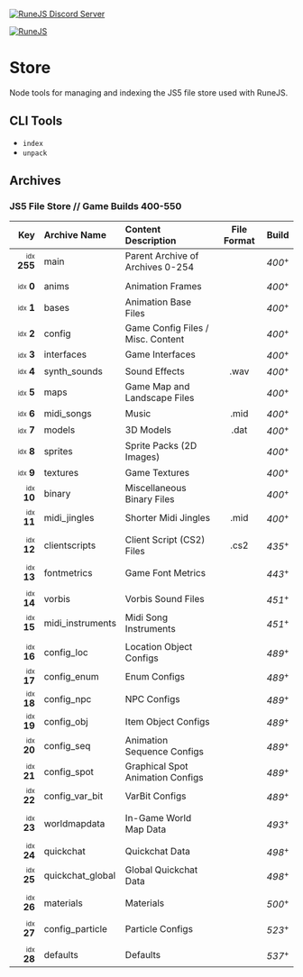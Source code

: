 [![RuneJS Discord Server](https://img.shields.io/discord/678751302297059336?label=RuneJS%20Discord&logo=discord)](https://discord.gg/5P74nSh)

[![RuneJS](https://i.imgur.com/QSXNzwC.png)](https://github.com/runejs/)

# Store

Node tools for managing and indexing the JS5 file store used with RuneJS.

## CLI Tools

- `index`
- `unpack`

## Archives

### JS5 File Store // Game Builds 400-550

|                               Key | Archive Name     | Content Description               | File Format |       Build       |
|----------------------------------:|:-----------------|:----------------------------------|:-----------:|:-----------------:|
| <sub><sup>idx</sup></sub> **255** | main             | Parent Archive of Archives 0-254  |             | _400_<sup>+</sup> |
|                                   |                  |                                   |             |                   |
|   <sub><sup>idx</sup></sub> **0** | anims            | Animation Frames                  |             | _400_<sup>+</sup> |
|   <sub><sup>idx</sup></sub> **1** | bases            | Animation Base Files              |             | _400_<sup>+</sup> |
|   <sub><sup>idx</sup></sub> **2** | config           | Game Config Files / Misc. Content |             | _400_<sup>+</sup> |
|   <sub><sup>idx</sup></sub> **3** | interfaces       | Game Interfaces                   |             | _400_<sup>+</sup> |
|   <sub><sup>idx</sup></sub> **4** | synth_sounds     | Sound Effects                     |    .wav     | _400_<sup>+</sup> |
|   <sub><sup>idx</sup></sub> **5** | maps             | Game Map and Landscape Files      |             | _400_<sup>+</sup> |
|   <sub><sup>idx</sup></sub> **6** | midi_songs       | Music                             |    .mid     | _400_<sup>+</sup> |
|   <sub><sup>idx</sup></sub> **7** | models           | 3D Models                         |    .dat     | _400_<sup>+</sup> |
|   <sub><sup>idx</sup></sub> **8** | sprites          | Sprite Packs (2D Images)          |             | _400_<sup>+</sup> |
|   <sub><sup>idx</sup></sub> **9** | textures         | Game Textures                     |             | _400_<sup>+</sup> |
|  <sub><sup>idx</sup></sub> **10** | binary           | Miscellaneous Binary Files        |             | _400_<sup>+</sup> |
|  <sub><sup>idx</sup></sub> **11** | midi_jingles     | Shorter Midi Jingles              |    .mid     | _400_<sup>+</sup> |
|                                   |                  |                                   |             |                   |
|  <sub><sup>idx</sup></sub> **12** | clientscripts    | Client Script (CS2) Files         |    .cs2     | _435_<sup>+</sup> |
|                                   |                  |                                   |             |                   |
|  <sub><sup>idx</sup></sub> **13** | fontmetrics      | Game Font Metrics                 |             | _443_<sup>+</sup> |
|                                   |                  |                                   |             |                   |
|  <sub><sup>idx</sup></sub> **14** | vorbis           | Vorbis Sound Files                |             | _451_<sup>+</sup> |
|  <sub><sup>idx</sup></sub> **15** | midi_instruments | Midi Song Instruments             |             | _451_<sup>+</sup> |
|                                   |                  |                                   |             |                   |
|  <sub><sup>idx</sup></sub> **16** | config_loc       | Location Object Configs           |             | _489_<sup>+</sup> |
|  <sub><sup>idx</sup></sub> **17** | config_enum      | Enum Configs                      |             | _489_<sup>+</sup> |
|  <sub><sup>idx</sup></sub> **18** | config_npc       | NPC Configs                       |             | _489_<sup>+</sup> |
|  <sub><sup>idx</sup></sub> **19** | config_obj       | Item Object Configs               |             | _489_<sup>+</sup> |
|  <sub><sup>idx</sup></sub> **20** | config_seq       | Animation Sequence Configs        |             | _489_<sup>+</sup> |
|  <sub><sup>idx</sup></sub> **21** | config_spot      | Graphical Spot Animation Configs  |             | _489_<sup>+</sup> |
|  <sub><sup>idx</sup></sub> **22** | config_var_bit   | VarBit Configs                    |             | _489_<sup>+</sup> |
|                                   |                  |                                   |             |                   |
|  <sub><sup>idx</sup></sub> **23** | worldmapdata     | In-Game World Map Data            |             | _493_<sup>+</sup> |
|                                   |                  |                                   |             |                   |
|  <sub><sup>idx</sup></sub> **24** | quickchat        | Quickchat Data                    |             | _498_<sup>+</sup> |
|  <sub><sup>idx</sup></sub> **25** | quickchat_global | Global Quickchat Data             |             | _498_<sup>+</sup> |
|                                   |                  |                                   |             |                   |
|  <sub><sup>idx</sup></sub> **26** | materials        | Materials                         |             | _500_<sup>+</sup> |
|                                   |                  |                                   |             |                   |
|  <sub><sup>idx</sup></sub> **27** | config_particle  | Particle Configs                  |             | _523_<sup>+</sup> |
|                                   |                  |                                   |             |                   |
|  <sub><sup>idx</sup></sub> **28** | defaults         | Defaults                          |             | _537_<sup>+</sup> |
